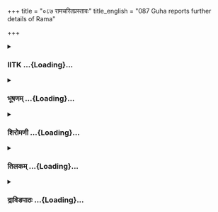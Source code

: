 +++
title = "०८७ रामचरितप्रस्तावः"
title_english = "087 Guha reports further details of Rama"

+++
<div caption="श्रीराम-हरिसीताराममूर्ति-घनपाठिभ्यां वचनम्" class="audioEmbed" src="https://archive.org/download/Ramayana-recitation-Sriram-harisItArAmamUrti-Ghanapaati-v2/Kanda_2/Kanda_2_AYK-087-Rama_Charitha_Prasthavaha.mp3"></div>

<div class="js_include collapsed" newlevelforh1="3" title="IITK" unfilled url="/purANam/rAmAyaNam/audIchya-pAThaH/iitk/2_ayodhyAkANDam/07-rAma-darshanam/087_rAmacharitaprastAvaH.md">
<details><summary><h3>IITK ...{Loading}...</h3></summary>

Bharata enquires about Rama, Sita and Lakshmana -- Guha narrates to
Kausalya how Rama, Sita and Lakshmana spent their time, matted their
hair and slept on grass.



#### श्लोकः
##### मूलम्
गुहस्य वचनं श्रुत्वा भरतो भृशमप्रियम्।  
ध्यानं जगाम तत्रैव यत्र तच्छ्रुतमप्रियम्॥2.87.1॥

##### शब्दार्थः
भरतः Bharata, भृशम् highly, अप्रियम् unpleasant, गुहस्य from Guha, वचनम् words, श्रुत्वा having heard, तत् अप्रियम् that unpleasant, यत्र wherever, श्रुतम् was heard, तत्रैव there only, ध्यानम्  thought, जगाम obtained.

##### आङ्ग्लानुवादः
Extremely unhappy over what he heard from Guha, Bharata was immersed in thought then and there.



#### श्लोकः
##### मूलम्
सुकुमारो महासत्त्वस्सिंहस्कन्धो महाभुजः।  
पुण्डरीकविशालाक्ष स्तरुणः प्रियदर्शनः॥2.87.2॥  
प्रत्याश्वस्य मुहूर्तं तु कालं परमदुर्मनाः।  
पपात सहसा तोत्रैर्ह्यतिविद्ध इव द्विपः॥2.87.3॥

##### शब्दार्थः
सुकुमारः delicate, महासत्त्वः highly energetic, सिंहस्कन्धः with shoulders like that of a lion, महाभुजः mightyarmed, पुण्डरीकविशालाक्षः wideeyed like lotus petals, तरुणः youthful, प्रियदर्शनः of graceful appearance, मुहूर्तं कालं तु for a moment, प्रत्याश्वस्य having revived, परमदुर्मनाः with deeply distressed mind, तोत्रैः by whips, अतिविद्धः smitten, द्विपः इव like an elephant, सहसा at once, पपात fell down.

##### आङ्ग्लानुवादः
The delicate, youthful, highly energetic and mightyarmed Bharata of graceful appearance, with shoulders like that of a lion and wideeyed like lotus petals, recovered for a moment and with a mind deeply distressed fell down at once like an elephant smitten by a goad.



#### श्लोकः
##### मूलम्
तदवस्थं तु भरतं शत्रुघ्नोऽनन्तरस्थितः।  
परिष्वज्य रुरोदोच्चैर्विसंज्ञश्शोककर्शितः॥2.87.4॥

##### शब्दार्थः
अनन्तरस्थितः standing close by, शत्रुघ्नः Satrughna, तदवस्थम् in this state, भरतम् Bharata, परिष्यज्य having embraced, शोककर्शितः smitten with grief, विसंज्ञः having lost his senses,  उच्चैः loudly, रुरोद cried.

##### आङ्ग्लानुवादः
Seeing Bharata in that state, Satrughna who was standing close by, smitten with grief clasped him, cried loudly and fell senseless.



#### श्लोकः
##### मूलम्
ततस्सर्वास्समापेतुर्मातरो भरतस्य ताः।  
उपवासकृशा दीना भर्तृव्यसनकर्शिताः॥2.87.5॥

##### शब्दार्थः
ततः thereafter, उपवासकृशाः emaciated due to fasting, दीनाः desolate, भर्तृव्यसनकर्शिताः afflicted by the calamity of their husband's death, सर्वाः all, भरतस्य Bharata's, ताः मातरः  mothers, समापेतुः rushed towards him.

##### आङ्ग्लानुवादः
Then Bharata's mothers, who were emaciated due to fasting and afflicted by the calamity of the death of their husband were desolate, rushed towards him.



#### श्लोकः
##### मूलम्
ताश्च तं पतितं भूमौ रुदन्त्यः पर्यवारयन्।  
कौसल्या त्वनुसृत्यैनं दुर्मनाः परिषस्वजे॥2.87.6॥

##### शब्दार्थः
ताश्च all of them, रुदन्त्यः sobbing, भूमौ on the ground, पतितम् fallen, तम् him, पर्यवारयन् surrounded, कौसल्या तु as for Kausalya, दुर्मनाः in a depressed mind, अनुसृत्य approaching, एनम् that Bharata, परिषस्वजे took him into her arms.

##### आङ्ग्लानुवादः
Sobbing, they gathered around Bharata who had fallen on the ground, while Kausalya approached him in a depressed state and took him into her arms.



#### श्लोकः
##### मूलम्
वत्सला स्वं यथा वत्समुपगूह्य तपस्विनी।  
परिपप्रच्छ भरतं रुदन्ती शोकलालसा॥2.87.7॥

##### शब्दार्थः
शोकलालसा distressed in grief, तपस्विनी desolate, वत्सला with filial love, रुदन्ती weeping, स्वम् her own, वत्सं यथा like child, उपगूह्य clasping, भरतम् Bharata, परिपप्रच्छ enquired.

##### आङ्ग्लानुवादः
Desolate Kausalya, in deep distress, clasped Bharata out of filial love as if he were her own child, wept and enquired of himः



#### श्लोकः
##### मूलम्
पुत्र व्याधिर्न ते कच्चिच्छरीरं परिबाधते।  
अद्य राजकुलस्यास्य त्वदधीनं हि जीवितम्॥2.87.8॥

##### शब्दार्थः
पुत्र O son, व्याधिः illness, ते शरीरम् your body, कच्चित् न परिबाधते is not troubling, I hope, अद्य now, अस्य राजकुलस्य of this royal house, जीवितम् life, त्वदधीनं हि is dependent on you.

##### आङ्ग्लानुवादः
O son I hope you are not affected by illness. Now the existence of this royal house devolves on you.



#### श्लोकः
##### मूलम्
त्वां दृष्ट्वा पुत्र जीवामि रामे सभ्रातृकेगते।  
वृत्ते दशरथे राज्ञि नाथ एकस्त्वमद्य नः॥2.87.9॥

##### शब्दार्थः
पुत्र O son, सभ्रातृके along with your brother, Lakshmana, रामे Rama, गते having  gone, राज्ञि king, दशरथे Dasaratha, वृत्ते had departed, त्वाम् you, दृष्ट्वा seeing, जीवामि I am living, अद्य now, त्वम् you, एकः alone, नः for us, नाथः are protector.

##### आङ्ग्लानुवादः
O my son, with Rama gone to the forest along with your brother Lakshmana and with king Dasaratha departed from this world, I continue to live seeing you. From now on you alone are our sole protector.



#### श्लोकः
##### मूलम्
कच्चिन्न लक्ष्मणे पुत्र श्रुतं ते किंचदप्रियम्।  
पुत्रे वाऽप्येकपुत्रायास् सहभार्ये वनं गते॥2.87.10॥

##### शब्दार्थः
पुत्र O son, लक्ष्मणे relating to Lakshmana, सहभार्ये with his wife, वनम् to the forest, गते had gone, एकपुत्रायाः of me having only one son, पुत्रे वा or relating to Rama, किंचित् even  little, अप्रियम् unpleasant news, ते to you, कच्चित् न श्रुतम् is not heard, I hope not.

##### आङ्ग्लानुवादः
O my son, I hope you have not heard any unpleasant news about Lakshmana or  
about my only son Rama who has gone to the forest along with his wife.



#### श्लोकः
##### मूलम्
स मुहूर्तं समाश्वस्य रुदन्नेव महायशाः।  
कौसल्यां परिसान्त्वेद्यं गुहं वचनमब्रवीत्॥2.87.11॥

##### शब्दार्थः
महायशाः of great renown, सः that Bharata, मुहूर्तम् for a moment, समाश्वस्य composing himself, कौसल्याम् Kausalya, परिसान्त्वेद्यं reassuring, रुदन्नेव still weeping, गुहम् to Guha, वचनम् these words, अब्रवीत् said.

##### आङ्ग्लानुवादः
Highly renowned Bharata, composing himself for a moment and still weeping, reassured Kauslaya, and then said this to Guhaः



#### श्लोकः
##### मूलम्
भ्राता मे क्वावसद्रात्रौ क्व सीता क्व च लक्ष्मणः।  
अस्वपच्छयने कस्मिन् किं भुक्त्वा गुह शंस मे॥2.87.12॥

##### शब्दार्थः
गुह O Guha, मे भ्राता my brother, रात्रौ in the night, क्व where, अवसत् did he dwell, सीता Sita, क्व where did she stay, लक्ष्मणः Lakshmana, क्व where did he stay, किम् what, भुक्त्वा  having eaten, कस्मिन् in which, शयने couch, अस्वपत् did he sleep, मे to me, शंस tell me.

##### आङ्ग्लानुवादः
O Guha where did my brother Rama, Sita and Lakshmana spend that night? What did they eat? On what couch did they sleep? Tell me all that.



#### श्लोकः
##### मूलम्
सोऽब्रवीद्भरतं हृष्टो निषादाधिपतिर्गुहः।  
यद्विधं प्रतिपेदे च रामे प्रियहितेऽतिथौ॥2.87.13॥

##### शब्दार्थः
निषादाधिपतिः overlord of the nishadas, सः गुहः that Guha, हृष्टः delighted, प्रियहिते beloved  
friend, अतिथौ guest, रामे relating to Rama, यद्विधम् in whatever way, प्रतिपेदे all that he had  provided, भरतम् to Bharata, अब्रवीत् said.

##### आङ्ग्लानुवादः
Thereupon delighted Guha, overlord of the nishadas, told Bharata all that he had provided to Rama, his beloved friend and guestः



#### श्लोकः
##### मूलम्
अन्नमुच्चावचं भक्षाः फलानि विविधानि च।  
रामायाभ्यवहारार्थं बहुचोपहृतं मया॥2.87.14॥

##### शब्दार्थः
मया by me, रामाय to Rama, अभ्यवहारार्थम् for the purpose of meal, उच्चावचम् of various kinds, अन्नम् rice, भक्षाः eatables, विविधानि of several kinds, फलानि च fruits also, बहु in great quantity, उपहृतम् was brought.

##### आङ्ग्लानुवादः
I offered Rama rice including a variety of eatables like fruits in great quantity for his food.



#### श्लोकः
##### मूलम्
तत्सर्वं प्रत्यनुज्ञासीद्रामस् सत्यपराक्रमः।  
न तु तत्प्रत्यगृह्णात्स क्षत्रधर्ममनुस्मरन्॥2.87.15॥

##### शब्दार्थः
सत्यपराक्रमः a man with truth as prowess, रामः Rama, तत्सर्वम् all that, प्रत्यनुज्ञासीत् acknowledged ordered, सः he, क्षत्रधर्मम् the duty of a kshatriya, अनुस्मरन् remembering, तत् all that, न तु प्रत्यगृह्णात् did not accept it.

##### आङ्ग्लानुवादः
Rama whose prowess is his truth, acknowledged all that but remembering the duty enjoined on a kshatriya did not accept them.



#### श्लोकः
##### मूलम्
न ह्यस्माभिः प्रतिग्राह्यं सखे देयं तु सर्वदा।  
इति तेन वयं राजन्ननुनीता महात्मना॥2.87.16॥

##### शब्दार्थः
राजन् O king, सखे O friend, आस्माभिः by us, न प्रतिग्राह्यम् should not be received, सर्वदा always, देयम् should be given, इति thus, महात्मना by the great, तेन by him, वयम् we, अनुनीताः were entreated.

##### आङ्ग्लानुवादः
O king that great Rama entreated us in a friendly manner by saying 'O friend we should always give to others but should never accept anything from others'.



#### श्लोकः
##### मूलम्
लक्ष्मणेन समानीतं पीत्वा वारि महायशाः।  
औपवास्यं तदाऽकार्षीद्राघवस्सह सीतया॥2.87.17॥

##### शब्दार्थः
महायशाः the illustrious one, राघवः Rama, तदा then, लक्ष्मणेन by Lakshmana, समानीतम् brought by, वारि water, सीतया सह with Sita, पीत्वा after drinking, औपवास्यम् fasting, अकार्षीत्  undertook.

##### आङ्ग्लानुवादः
Illustrious Rama along with Sita only drank the water brought by Lakshamana and  undertook fasting.



#### श्लोकः
##### मूलम्
ततस्तु जलशेषेण लक्ष्मणोऽप्यकरोत्तदा।  
वाग्यतास्ते त्रयस् सन्ध्यां समुपासत संहिताः॥2.87.18॥

##### शब्दार्थः
ततः तु thereafter, तदा then, लक्ष्मणोऽपि Lakshmana also, जलशेषेण with the remainder of the water, अकरोत् satisfied his hunger, ते त्रयः those three, वाग्यताः observing silence, संहिताः intently, सन्ध्याम् evening worship, समुपासत performed.

##### आङ्ग्लानुवादः
Thereafter Lakshmana also drank the remainder of water. Then all the three observing silence intently performed the evening worship.



#### श्लोकः
##### मूलम्
सौमित्रिस्तु ततः पश्चादकरोत्स्वास्तरं शुभम्।  
स्वयमानीय बर्हींषि क्षिप्रं राघवकारणात्॥2.87.19॥

##### शब्दार्थः
ततः पश्चात् thereafter, सौमित्रिस्तु son of Sumitra on his part, स्वयम् himself, बर्हींषि darbha grass, आनीय having brought, राघवकारणात् for the sake of Rama, क्षिप्रम् quickly, शुभम् auspicious, स्वास्तरम् comfortable bed, अकरोत् prepared.

##### आङ्ग्लानुवादः
Therafter, the son of Sumitra (Lakshmana) himself fetched darbha grass and quickly  
prepared an auspicious and comfortable bed for Rama.



#### श्लोकः
##### मूलम्
तस्मिन्समाविशद्रामस् स्वास्तरे सह सीतया।  
प्रक्षाल्य च तयोः पादावपचक्राम लक्ष्मणः॥2.87.20॥

##### शब्दार्थः
रामः Rama, तस्मिन् on that, स्वास्तरे bed, सीतया सह with Sita, समाविशत् lay down, लक्ष्मणः Lakshmana,  तयोः their, पादौ feet, प्रक्षाल्य having washed, अपचक्राम left for a distant place.

##### आङ्ग्लानुवादः
Rama lay down upon the bed along with Sita. Thereafter Lakshmana, having washed their feet, moved to a distant place.



#### श्लोकः
##### मूलम्
एतत्तदिङ्गुदीमूलमिदमेव च तत्तृणम्।  
यस्मिन्रामश्च सीता च रात्रिं तां शयितावुभौ॥2.87.21॥

##### शब्दार्थः
रामश्च Rama as well as, सीता Sita, उभौ both, तां रात्रिम् that night, यस्मिन् where, शयितौ slept, तत् that, इंगुदीमूलम् foot of the ingudi tree, एतत् this only, तत् that, तृणं च grass bed, इदमेव this one only.

##### आङ्ग्लानुवादः
Here at the foot of the ingudi tree and upon that bed of grass both Rama and Sita rested that night.



#### श्लोकः
##### मूलम्
नियम्य पृष्ठे तु तलाङ्गुलित्रवान् शरैस्सुपूर्णाविषुधी परन्तपः।  
महाद्धनुस् सज्यमुपोह्य लक्ष्मणो निशामतिष्ठत्परितोऽस्य केवलम्॥2.87.22॥

##### शब्दार्थः
परन्तपः scorcher of enemies, लक्ष्मणः Lakshmana, तलाङ्गुलित्रवान् wearing protective covering for his palms and fingers (made of gohaskin), शरैः arrows, सुपूर्णौ filled with,  इषुधी two quivers, पृष्ठे on his back, नियम्य strapping, सज्यम् furnished with string, महत् great, धनुः bow, उपोह्य holding, निशाम् during that night, अस्य Rama's, परितः  surrounding, अतिष्ठत् केवलम् stood throughout.

##### आङ्ग्लानुवादः
Lakshmana, the scorcher of enemies, wearing protective covering for his palms and fingers (made of gohaskin), strapping on his back two quivers filled with arrows,  
holding a great bow, strung ready, stood sentinel throughout the night guarding the surrounding.



#### श्लोकः
##### मूलम्
तत स्त्वहंचोत्तमबाणचापधृत् स्थितोऽभवं तत्र स यत्र लक्ष्मणः।  
अतन्द्रितैर्ज्ञातिभिरात्तकार्मुकैर्महेन्द्रकल्पं परिपालयंस्तदा॥2.87.23॥

##### शब्दार्थः
ततः thereafter, अहं तु as for me, तदा then, उत्तमबाणचापधृत् holding the best of arrows and bow, अतन्द्रितैः with the indefatigable, आत्तकार्मुकैः armed with bows, ज्ञातिभिः with my kinsmen, महेन्द्रकल्पम् comparable to Indra, परिपालयन् while protecting, लक्ष्मणः Lakshmana, यत्र wherever, तत्र there, स्थितः अभवम् remained standing.

##### आङ्ग्लानुवादः
Then, holding the best of arrows and bow along with my indefatigable kinsmen similarly armed with bows, I stood by the side of Lakshmana guarding Rama who is comparable to Indra.  

#### समाप्तिः
 श्रीमद्रामायणे वाल्मीकीय आदिकाव्ये अयोध्याकाण्डे सप्ताशीतितमस्सर्गः॥  
Thus ends the eightyseventh sarga in Ayodhyakanda of the holy Ramayana, the first epic composed by sage Valmiki.

</details>
</div>
<div class="js_include collapsed" newlevelforh1="3" title="भूषणम्" unfilled url="/purANam/rAmAyaNam/audIchya-pAThaH/TIkA/bhUShaNa_iitk/2_ayodhyAkANDam/07-rAma-darshanam/087_rAmacharitaprastAvaH.md">
<details><summary><h3>भूषणम् ...{Loading}...</h3></summary>



गुहस्य वचनं श्रुत्वा भरतो भृशमप्रियम् ।  

ध्यानं जगाम तत्रैव यत्र तच्छ्रुतमप्रियम्  ॥  २।८७।१  ॥   

गुहस्येति । यत्र तत्रैव यत्र क्षणे अप्रियं श्रुतं तत्रैवेत्यर्थः । यद्वा
यत्र विषये अप्रियं श्रुतं तत्रैव ध्यानं जगाम स्वाभिलषितकार्य्यसङ्कटं
जातमिति चिन्तापारवश्यं प्राप्त इत्यर्थः  ॥  २।८७।१  ॥   

  

सुकुमारो महासत्त्वः सिंहस्कन्धो महाभुजः ।  

पुण्डरीकविशालाक्षस्तरुणः प्रियदर्शनः  ॥  २।८७।२  ॥   

प्रत्याश्वस्य मुहूर्त्तं तु कालं परमदुर्मनाः ।  

पपात सहसा तोत्रैर्ह्यतिविद्ध इव द्विपः  ॥  २।८७।३  ॥   

सुकुमारइत्यादिश्लोकद्वयमेकान्वयम् । प्रत्याश्वस्य मुहूर्त्तं कालं
परमदुर्मनाः सन् सहसा पपात । ससादेति वा पाठः । सुकुमार इत्यादिना
तदवस्थानर्हत्वमुच्यते  ॥  २।८७।२३  ॥   

  

तदवस्थं तु भरतं शत्रुघ्नो ऽनन्तरस्थितः ।  

परिष्वज्य रुरोदोच्चैर्विसंज्ञः शोककर्शितः  ॥  २।८७।४  ॥   

ततः सर्वाः समापेतुर्मातरो भरतस्य ताः ।  

उपवासकृशा दीना भर्त्तुर्व्यसनकर्शिताः  ॥  २।८७।५  ॥   

तदवस्थमिति । अनन्तरस्थितः निरन्तरं समीपे स्थितः  ॥  २।८७।४५  ॥   

  

ताश्च तं पतितं भूमौ रुदन्त्यः पर्यवारयन् ।  

कौसल्या त्वनुसूत्यैनं दुर्मनाः परिषस्वजे  ॥  २।८७।६  ॥   

ता इति । अनुसृत्य समीपं प्राप्य  ॥  २।८७।६  ॥   

  

वत्सला स्वं यथा वत्समुपगूह्य तपस्विनी ।  

परिपप्रच्छ भरतं रुदन्ती शोकलालसा  ॥  २।८७।७  ॥   

वत्सलेति । उपगूह्य परिष्वज्य  ॥  २।८७।७  ॥   

  

पुत्र व्याधिर्न ते कच्चिच्छरीरं परिबाधते ।  

अद्य राजकुलस्यास्य त्वदधीनं च जीवितम्  ॥  २।८७।८  ॥   

त्वां दृष्ट्वा पुत्र जीवामि रामे सभ्रातृके गते ।  

वृत्ते दशरथे राज्ञि नाथ एकस्त्वमद्य नः  ॥  २।८७।९  ॥   

पुत्रेति । नहि भरतस्य व्याधिश्चातुर्थिकः, अपितु रामविरह एव । रामविरहः ते
शरीरं बाधते कच्चिदित्यर्थः । अद्येति रामो वनं गतः चक्रवर्त्ती तु
संस्थितः । अतस्त्वमेवेदानीमस्माकं रक्षक इति नार्थः, किन्तु रामे भवतो
मुखवैवर्ण्यं दृष्ट्वा न पुनरनागतो भवेत्, अवश्यमागमिष्यतीत्येतदवेक्ष्य
वयं जीवामः । भवान्नास्तीति श्रुतं चेत् क इमां दिशमवलोकयेत्  ॥  २।८७।८९
 ॥   

  

कच्चिन्नु लक्ष्मणे पुत्र श्रुतं ते किञ्चिदप्रियम् ।  

पुत्रे वा ह्येकपुत्रायाः सहभार्ये वनं गते  ॥  २।८७।१०  ॥   

कच्चिदिति । लक्ष्मणे विषये ते त्वया एकपुत्रायाः, ममेति शेषः  ॥  २।८७।१०
 ॥   

  

स मुहूर्त्तं समाश्वस्य रुदन्नेव महायशाः ।  

कौसल्यां परिसान्त्व्येदं गुहं वचनमब्रवीत्  ॥  २।८७।११  ॥   

भ्राता मे क्वावसद्रात्रौ क्व सीता क्व च लक्ष्मणः ।  

अस्वपच्छयने कस्मिन् किं भुक्त्वा गुह शंस मे  ॥  २।८७।१२  ॥   

स इति । परिसान्त्व्य त्वच्छङ्कितं किमपि न भवेदिति वदन्,
परिसान्त्व्येत्यर्थः  ॥  २।८७।१११२  ॥   

  

सो ऽब्रवीद्भरतं हृष्टो निषादाधिपतिर्गुहः ।  

यद्विधं प्रतिपेदे च रामे प्रियहिते ऽतिथौ  ॥  २।८७।१३  ॥   

स इति । गुहः हृष्टः रामवृत्तान्तकीर्त्तनस्यावकाशो लब्ध इति सञ्जातहर्षः
सन् । रामे यद्विधं यादृशम् उपचारादिकम् । प्रतिपेदे अकरोदिति यावत् ।
तदब्रवीत् । चकारेण रामकृतं समुच्चीयते  ॥  २।८७।१३  ॥   

  

अन्नमुच्चावचं भक्षाः फलानि विविधानि च ।  

रामा याम्यवहारार्थं बहु चोपहृतं मया  ॥  २।८७।१४  ॥   

अन्नमिति । उच्चावचं नानाविधमित्यर्थः । भक्षाः भक्षणीयानि अपूपादीनि ।
अभ्यवहारार्थं भोजनार्थं बहु चेति अन्यच्च बहुचोष्यलेह्यादिकमुपाहृतम्  ॥ 
२।८७।१४  ॥   

  

तत्सर्वं प्रत्यनुज्ञासीद्रामः सत्यपराक्रमः ।  

न तु तत्प्रत्यगृह्णात् स क्षत्रधर्ममनुस्मरन्  ॥  २।८७।१५  ॥   

तत्सर्वमिति । रामः तन्न प्रत्यगृह्णात्, किन्तु तत्सर्वं प्रत्यनुज्ञासीत्
प्रत्यन्वज्ञासीत्, पुनर्नीयतामित्यनुज्ञातवान् । क्षत्त्रधर्मं दानमेव
क्षत्त्रधर्मः न त्वादानमिति । अत्र हीनजातिपरिग्रहत्वात्तत्प्रत्याख्यानम्
ऋषिभ्यस्तु स्वीकरिष्यतीत्याहुः  ॥  २।८७।१५  ॥   

  

न ह्यस्माभिः प्रतिग्राह्यं सखे देयं तु सर्वदा ।  

इति तेन वयं राजन्ननुनीता महात्मना  ॥  २।८७।१६  ॥   

प्रत्यनुज्ञाने हेतुमाह--नेत्यादिना । इत्यनुनीता वयमित्यनेन
स्वाङ्घ्रिभक्ताग्रेसरगुहसमर्पितफलादेर्भक्तिपूतत्वेन शबरीविदुरादिन्यायेन
परमभागवततया स्वीकार्यत्वेपि
स्वप्रियतमपितृमातृप्रमुखबहुजनविश्लेषदुःखप्राग्भारानुभवजनितवैमनस्येन
पुण्यनदीतीरे उपवासचिकीर्षया च गुहसमर्पितं न प्रतिजग्राह राम इति च
गुहेनापि विदितमिति गम्यते  ॥  २।८७।१६  ॥   

  

लक्ष्मणेन समानीतं पीत्वा वारि महायशाः ।  

औपवास्यं तदा ऽकार्षीद्राघवः सह सीतया  ॥  २।८७।१७  ॥   

लक्ष्मणेनेति । औपवास्यम् । उपवासम् । स्वार्थे ष्यञ्  ॥  २।८७।१७  ॥   

  

ततस्तु जलशेषेण लक्ष्मणोप्यकरोत्तदा ।  

वाग्यतास्ते त्रयः सन्ध्यां समुपासत संहिताः  ॥  २।८७।१८  ॥   

तत इति । जलशेषेण रामपीतजलशेषेण अकरोत्, पानमिति शेषः । वाग्यताः नियतवाचः
। सीताया अपि सन्ध्यायां ध्यानजपादिकमस्त्येव । संहिताः समाहिताः । ननु
पूर्वं पुरोवादे "ततश्चीरोत्तरासङ्गः सन्ध्यामन्वास्य पश्चिमाम् ।
जलमेवाददे भोज्यं लक्ष्मणेनाहृतं स्वयम्  ॥ " इत्युक्तम्। कथमत्रानुवादे
प्रथमं जलादानं पश्चात्सन्ध्योपासनं चोच्यते ? सत्यम् तथैव क्रमः। इह तु
गुहानीतान्नानङ्गीकारे किं भुक्तवान् राम इत्याकाङ्क्षायां लक्ष्मणेन
यद्वार्यानीतं तत्पीतमिति प्रसङ्गसङ्गत्या जलपानं प्रथममुक्त्वाऽथ
सन्ध्योपासनमुक्तमिति न दोषः  ॥  २।८७।१८  ॥   

  

सौमित्रिस्तु ततः पश्चादकरोत् स्वास्तरं शुभम् ।  

स्वयमानीय बर्हीषि क्षिप्रं राघवकारणात्  ॥  २।८७।१९  ॥   

सौमित्रिरिति । ततः पश्चात् वारिपानानन्तरम् । स्वयं बर्हीषि कुशान्
"बर्हिर्नाग्नौ न ना कुशे" इति वैजयन्ती । क्षिप्रमानीय राघवकारणात्
राघवनिमित्तम् । शुभं पवित्रं स्वास्तरं सुष्ठु आस्तीर्णम्, शयनमिति यावत्
। अकरोत् कृतवान्  ॥  २।८७।१९  ॥   

  

तस्मिन् समाविशद्रामः स्वास्तरे सह सीतया ।  

प्रक्षाल्य च तयोः पादावपचक्राम लक्ष्मणः  ॥  २।८७।२०  ॥   

तस्मिन्निति । पादौ प्रक्षाल्य गङ्गातीरगमनकृतपङ्कशोधनं कृत्वेत्यर्थः ।
इदं च रामस्य स्वहस्ताभ्यां सीतायास्तूदकप्रदानेनेति बोध्यम् । अपचक्राम
शयनकाले समीपवर्त्तनस्यानुचितत्वात् दूरे स्थितः  ॥  २।८७।२०  ॥   

  

एतत्तदिङ्गुदीमूलमिदमेव च तत्तृणम् ।  

यस्मिन् रामश्च सीता च रात्रिं तां शयितावुभौ  ॥  २।८७।२१  ॥   

एतदिति । शयितौ "गत्यर्थाकर्मकश्लिषशीङ् --" इत्यादिना कर्त्तरि निष्ठा  ॥ 
२।८७।२१  ॥   

  

नियम्य पृष्ठे तु तलाङ्गुलित्रवान् शरैः सुपूर्णाविषुधी परन्तपः ।  

महद्धनुः सज्यमुपोह्य लक्ष्मणो निशामतिष्ठत् परितो ऽस्य केवलम्  ॥  २।८७।२२
 ॥   

नियम्येति । पृष्ठे पश्चाद्भागे । इषुधी तूणीरद्वयं नियम्य बद्ध्वा,
शूराणां सव्यापसव्यप्रयोगार्थमिषुधिद्वयधारणमस्ति । तलाङ्गुलित्रवान् "तलं
ज्याघातवारणम्" इत्यमरः । उपोह्य धृत्वा अस्य परितो ऽतिष्ठत्,
सर्वतोरक्षणार्थं प्रदक्षिणं चचारेत्यर्थः । निशां निशायाम् ।
अत्यन्तसंयोगे द्वितीया । केवलमित्यनेन शयननिद्राराहित्यं लक्ष्मणस्योच्यते
 ॥  २।८७।२२  ॥   

  

ततस्त्वहं चोत्तमबाणचापधृत् स्थितो ऽभवं तत्र स यत्र लक्ष्मणः ।  

अतन्द्रिभिर्ज्ञातिभिरात्तकार्मुकैर्महेन्द्रकल्पं परिपालयंस्तदा  ॥ 
२।८७।२३  ॥   

तत इति । अहं चोत्तमबाणचापधृत् एको भ्राता नगरात् वनानि निरगमयत्, अयमपरः
सुषुप्तिदशायां किमपि कुर्य्यादिति शङ्कया सज्जायुधः सन् यत्रयत्र स
लक्ष्मणः स्थितः तत्रतत्र स्थितो ऽभवम्, प्रतिपदं तमनुसृतवानभवमित्यर्थः ।
अतन्द्रिभिर्ज्ञातिभिरात्तकार्मुकैः मम परिकराश्च अयं वनचरो निषादजातीयः
रामे किञ्चित्करिष्यति चेत् एनं च प्रहराम इति सावधाना मां
प्रतिपदमन्वसरन्नित्यर्थः । एवमस्थाने भयशङ्किभिः कृतम्, वस्तुतः स न
केनचित् परिभाव्य इत्याह महेन्द्रकल्पमिति  ॥  २।८७।२३  ॥   

  

इत्यार्षे श्रीरामायणे वाल्मीकीये आदिकाव्ये श्रीमदयोध्याकाण्डे
सप्ताशीतितमः सर्गः  ॥  ८७  ॥   

इति श्रीगोविन्दराजविरचिते श्रीरामायणभूषणे पीताम्बराख्याने
अयोध्याकाण्डव्याख्याने सप्ताशीतितमः सर्गः  ॥  ८७  ॥   



</details>
</div>
<div class="js_include collapsed" newlevelforh1="3" title="शिरोमणी" unfilled url="/purANam/rAmAyaNam/audIchya-pAThaH/TIkA/shiromaNI_iitk/2_ayodhyAkANDam/07-rAma-darshanam/087_rAmacharitaprastAvaH.md">
<details><summary><h3>शिरोमणी ...{Loading}...</h3></summary>



गुहवचनश्रवणानन्तरकालिकं भरतवृत्तमाह-- गुहस्येत्यादिभिः । अप्रियं
दुःखसूचकजटाधारणादिवाचकपदवत्तया प्रीतिविषयत्वाभाववद्गुहस्य वचनं भृशं
श्रुत्वा यत्र यस्मिन् रामविषये अप्रियं श्रुतं तत्र तस्मिन् विषये एव
ध्यानं चिन्तां जगाम, यत्र स्थले श्रुतं तत्रैव ध्यानं जगामेति वा  ॥ 
२।८७।१  ॥   

  

सुकुमार इति । सुकुमारत्वादिविशिष्टो भरतः मुहूर्तं कालं प्रत्याश्वस्य
चित्तस्वास्थ्यं प्राप्य सहसा दुर्मनाः सन् तोत्रैरङ्कशैर्विद्धो द्विपो गज
इव ससाद अतिदुःखं प्राप । श्लोकद्वयमेकान्वयि  ॥  २।८७।२,३  ॥   

  

भरतमिति । भरतं मूर्छितं दृष्ट्वा भूमिकम्पे द्रुम इव व्यथितः अत एव
विवर्णवदनः विपरीतवर्णविशिष्टमुखवान् गुहो ऽभवत्  ॥  २।८७।४  ॥   

  

तदवस्थमिति । अनन्तरस्थितः समीपस्थितिमान् शत्रुघ्नः तदवस्थं सा
अतिदुःखविशिष्टा अवस्था स्थितिर्यस्य तं भरतं परिष्वज्य शोककर्षितः अत एव
विसञ्ज्ञः कर्तव्यविषयकविवेकरहितः सन् उच्चैः रुरोद  ॥  २।८७।५  ॥   

  

तत इति । ततः शत्रुघ्नरोदनश्रवणानन्तरं भर्तृव्यसनकर्षिताः अत एव दीनाः
क्षीणचित्ताः अत एव उपवासकृशाः सर्वा भरतस्य मातरः समापेतुः भरतस्य समीपं
प्रापुः  ॥  २।८७।६  ॥   

  

ता इति । ताः भरतमातरः रुदन्त्यः सत्यः भूमौ पतितं तं भरतं पर्यवारयन्
परिवृत्य अतिष्ठन् कौशल्या तु एनं भरतमनुसृत्य उत्थाप्य परिषस्वजे  ॥ 
२।८७।७  ॥   

  

वत्सलेति । वत्सला धेनुः स्वं वत्समिव उपगूह्य शोकलालसा शोकव्याप्ता
तपस्विनी अतिविचारशीला कौशल्या भरतं परिपप्रच्छ  ॥  २।८७।८  ॥   

  

प्रश्नाकारमाह-- पुत्रेति । हे पुत्र ते शरीरं व्याधिस्तु कच्चिन्न बाधते
अस्य राजकुलस्य जीवितं स्थितिः त्वदधीनम्  ॥  २।८७।९  ॥   

  

तदेव भङ्ग्यरेणाह-- त्वामिति । हे पुत्र राज्ञि वृत्ते साकेतं प्राप्ते सति
सभ्रातृके रामे गते वनं प्राप्ते सति एकस्त्वमेव नो ऽस्माकं नाथः  ॥ 
२।८७।१०  ॥   

  

शोकहेतुं पृच्छति-- कच्चिदिति । वनं गते लक्ष्मणे एकपुत्राया मम सहभार्ये
पुत्रे वा किञ्चिदप्रियं कच्चिन्न श्रुतम्, किञ्च हे पुत्र सहभार्ये
भार्यासहिते वनं गते एकपुत्राया मम पुत्रे पुत्रसमीपे विद्यमाने लक्ष्मणे
किञ्चिदप्रियं कच्चिन्न श्रुतम्  ॥  २।८७।११  ॥   

  

स इति । सः कौशल्यया प्रतिबोधितो भरतः मूहूर्तं रुदन्नेव समाश्वास्य
स्वास्थ्यं प्राप्य कौशल्यां परिसान्त्व्य इदं वचनमब्रवीत्  ॥  २।८७।१२  ॥   

  

वचनाकारमाह-- भ्रातेति । रात्रिं मे भ्राता क्व अवसत् किं भुक्त्वा कस्मिन्
शयने अस्वपत् इति मे शंस कथय  ॥  २।८७।१३  ॥   

  

स इति । सः भरतेन पृष्टः अत एव हृष्टः निषादाधिपतिर्गुहः प्रियहिते प्रियः
स्वविषयकप्रीतिमान् हितः स्वप्रीतिविषयीभूतः स एव स इति कर्मधारयः
तस्मिन्नतिथौ रामे यद्विधं यादृशं सेवनं प्रतिपेदे प्राप चकारेत्यर्थः,
तादृशमब्रवीत्  ॥  २।८७।१४  ॥   

  

सेवाकारमाह-- अन्नमिति । उच्चावचमनेकविधमन्नमोदनं भक्ष्या अपूपादयः बहुशः
फलमूलानि च अभ्यवहारार्थं रामाय मयापहृतं प्रापितम्  ॥  २।८७।१५  ॥   

  

तदिति । क्षत्रधर्मं क्षतो यमदूतकर्तृकहिंसनात् त्रायते स्वसंर्गिजनं
रक्षतीति क्षत्रं भागीरथीतीरं तत्र यो धर्मः अन्यदीयवस्तुग्रहणान्निवृत्तिः
तम्, किञ्च क्षत्राणामुपदेशद्वारा संसारदुःखाद्रक्षकाणां
मनुप्रभृतीनामुक्तो यो धर्मः भागीरथीतीरे अन्यदीयवस्तुग्रहणान्निवृत्तिः
तमनुस्मरन् बोधयन् सन्  

तदन्नादिकं सर्वं प्रत्यनुज्ञासीत् न भक्षयिष्यामीति प्रतिज्ञां कृतवान्
अतः तन्मदुपहृतमन्नादिकं न प्रत्यगृह्णात्  ॥  २।८७।१६  ॥   

  

अन्नादिग्रहणाभावबोधकं रामवचनमाह-- न हीति । हे सखे सर्वदा
गङ्गातीरप्राप्तिकाले देयं वस्तु अन्नादिकमस्माभिर्न प्रतिग्राह्यं दीयते
एवेत्यर्थः, इति अनेन प्रकारेण तेन महात्मना रामेण सर्वे वयमनुनीताः
प्रत्युक्ताः  ॥  २।८७।१७  ॥   

  

लक्ष्मणेति । लक्ष्मणेन यद्वारि आनीतं तदेव महात्मना रामेण पीतमतः उपवासं
तीर्थविधिप्रयुक्तभोजनाभावमेवाकार्षीत् क्षत्रधर्ममप्रतिग्रहरूपमिति
भट्टाद्युक्तिस्तु चिन्त्या शबर्यादिफलानामग्रहणापत्तेः भरद्वाजाश्रमस्य तु
तदानीमपि प्रवाहाद्दूरवर्तित्वान्न तदीयवस्तुनो निषेधविषयतेति दिक्  ॥ 
२।८७।१८  ॥   

  

तत इति । ततः सीतारामजलपानानन्तरं जलशेषेण रामकर्तृकपानोर्वरितजलेन
लक्ष्मणो ऽपि अकरोत्, तीर्थविधिमिति शेषः । संहिताः सहिताः वाग्यताः त्रयो
रामादयः सन्ध्यां समुपासत  ॥  २।८७।१९  ॥   

  

सौमित्रिरिति । ततः पश्चात्सन्ध्योपासनानन्तरं सौमित्रिः लक्ष्मणः क्षिप्रं
बर्हींषि दर्भादीनानीय राघवकारणात् राघवहेतोः स्वास्तरं शोभनमास्तरणमकरोत्
 ॥  २।८७।२०  ॥   

  

तस्मिन्निति । तस्मिन् लक्ष्मणेन कृते स्वास्तरे सीतया सह रामः समाविशत्
तयोः सीतारामयोः पादौ प्रक्षाल्य लक्ष्मणः व्यपाक्रामत् रामशयनात्
किञ्चिद्दूरं प्राप्य अतिष्ठत्  ॥  २।८७।२१  ॥   

  

एतदिति । तदिङ्गुद्याः वृक्षविशेषस्य मूलमेतदेव तत् तृणमिदमेव । ननु
किमेतत्कथनेनेत्यत आह-- अस्मिन् इङ्गुदीमूलस्थतृणास्तरणे तां रात्रिमुभौ
रामः सीता च शयितौ  ॥  २।८७।२२  ॥   

  

नियम्येति । तलाङ्गुलित्रवान् तलं ज्याघातवारणमङ्गुलित्रमङ्गुलित्राणं
तदुभयविशिष्टः परन्तपो लक्ष्मणः शरैर्बाणैः पूर्णौ इषुधी तूणीरौ पृष्ठे
पश्चाद्भागे नियम्य बद्ध्वा सज्यं ज्यासहितं महद्धनुः उपोह्य सन्धार्य अस्य
सीतारामस्य परितश्चतुर्दिक्षु केवलं सहायान्तरानाकाङ्क्षन् यथा स्यात्तथा
निशां रात्रिमतिष्ठत् "कालाध्वनोः--" इति विहिता द्वितीया । "तले
ज्याघातवारणम्" इत्यमरः  ॥  २।८७।२३  ॥   

  

तत इति । ततः लक्ष्मणसेवादर्शनानन्तरं यत्र लक्ष्मणस्तत्र उत्तमबाणचापभृत्
अतन्द्रितैः निद्रारहितैः आत्तकार्मुकैः गृहीतधनुर्भिः ज्ञातिभिरुपलक्षितो
ऽहं महेन्द्रकल्पं रामं परिपालयन् रक्षन् सन् स्थितः अभवम्  ॥  २।८७।२४  ॥   

  

इति श्रीमद्वाल्मीकीयरामायणव्याख्याने रामायणशिरोमणावयोध्याकाण्डे
सप्ताशीतितमः सर्गः  ॥  २।८७  ॥   

  

  



</details>
</div>
<div class="js_include collapsed" newlevelforh1="3" title="तिलकम्" unfilled url="/purANam/rAmAyaNam/audIchya-pAThaH/TIkA/tilaka_iitk/2_ayodhyAkANDam/07-rAma-darshanam/087_rAmacharitaprastAvaH.md">
<details><summary><h3>तिलकम् ...{Loading}...</h3></summary>



भृशमप्रियं जटाधारणरूपम् । यत्र तत्रैव यत्र क्षण इत्यर्थः । ध्यानं जगाम
स्वाभिलषितकार्यसंकटं जातमिति चिन्तां प्रापेत्यर्थः  ॥  २।८७।१  ॥   

  

सुकुमारत्वादिगुणेन जटादिकं धृतम् अतो निवृत्तिर्दुर्लभेति चिन्तां जगाम  ॥ 
२।८७।२  ॥   

  

ततो मूहूर्तं कालं परमदुर्मनाः परमखिन्नः प्रत्याश्वस्य पुनश्च सहसा
दुःखवेगेन ससादावशो ऽभूत् । तोत्रैरङ्कुशैः, हृदि हृदयदेशे  ॥  २।८७।३,४
 ॥   

  

तदवस्थमचेतनावस्थम् । अनन्तरस्थितः समीपस्थितः  ॥  २।८७।५,६  ॥   

  

अनुसृत्य समीपं प्राप्य  ॥  २।८७।७  ॥   

  

स्वं वत्सं स्पपुत्रं यथा तथोपगुह्य  ॥  २।८७।८  ॥   

  

व्याधिः पित्तप्रकोपादिलक्षणो भ्रममूर्छादिः  ॥  २।८७।९,१०  ॥   

  

भ्रममूर्छादेः कारणान्तरं पृच्छति कच्चिदिति । अप्रियं प्राणात्ययरूपम्
एकपुत्रायाः ममेति शेषः  ॥  २।८७।११  ॥   

  

मुहूर्तं विसंज्ञः सन्पश्चात्समाश्वस्येत्यर्थः, परिसान्त्व्य त्वच्छङ्कितं
किमपि नास्ति, किं तु तयोर्जटाधारणश्रवणजदुःखेन मूर्छितो ऽस्मीत्युक्त्वा
 ॥  २।८७।१२,१३  ॥   

  

हृष्टो लक्ष्मणवद्भरतस्यापि पूर्णभ्रातृभक्तिदर्शनेन तुष्टः यद्विधं यादृशं
व्यवहारं रामे प्रतिपेदे कृतवांस्तमब्रवीद्रामकृतं चेत्यन्वयः  ॥  २।८७।१४
 ॥   

  

तमेवाह अन्नमित्यादि  ॥  २।८७।१५  ॥   

  

प्रत्यनुज्ञासीन्मदनुग्रहार्थं केवलमङ्गीकृत्य पुनर्मह्यमेव दत्तवान् ।
क्षत्रधर्ममप्रतिग्रहरूपम् । न प्रत्यगृह्णादभ्यवहाराय न स्वीकृतवान्  ॥ 
२।८७।१६  ॥   

  

तमेव धर्ममाह नहीति । नन्वेवं भरद्वाजादिदत्ताङ्गीकारः कथमिति चेन्न,
मधुपर्कादिना राजपूजाया ब्राह्मणं प्रति विधानेन तद्दत्ताङ्गीकारस्य
स्वाभ्युदयफलकत्वेन च तस्य युक्तत्वात् गुहस्य निषादत्वेन राजपूजानधिकारात्
अस्वदेश्यत्वेन करग्रहणायोग्यत्वाच्च तदीयानङ्गीकार इति न देषः ।  

यद्यपि गुहस्य तत्त्वज्ञत्वे नास्त्येव भगवत्पूजाधिकारस्तथापि
व्रतस्थत्वात्तदभोजनमिति तत्त्वम्  ॥  २।८७।१७  ॥   

  

औपवास्यमुपवासं स्वार्थे ष्यञ्  ॥  २।८७।१८  ॥   

  

अकरोत् पानक्रियामिति शेषः । त्रयः सुमन्त्रेण सहिताः समाहितचित्ताः  ॥ 
२।८७।१९  ॥   

  

ततः पश्चात्सन्ध्यावन्दनोत्तरम् । बर्हींषि दर्भान्, स्वास्तरं शयनम्  ॥ 
२।८७।२० ॥   

  

व्यपाक्रामत् शयनप्रदेशाद्बहिर्दूरमिति शेषः  ॥  २।८७।२१।२२  ॥   

  

इषुधी पृष्ठे बद्धा तलयोः करतलयोरङ्गुलित्राणवान् सज्जं धनुरुपोह्य
धृत्वास्य परितो भ्रमन्नतिष्ठत् केवलं निद्रारहितः  ॥  २।८७।२३  ॥   

  

परिपालयं पर्यपालयम्  ॥  २।८७।२४  ॥   

  

इति श्रीरामाभिरामे श्रीरामीये रामायणतिलके वाल्मीकीय आदिकाव्ये
ऽयोध्याकाण्डे सप्ताशीतितमः सर्गः  ॥  २।८७  ॥   

  

  



</details>
</div>
<div class="js_include collapsed" newlevelforh1="3" title="द्राविडपाठः" unfilled url="/purANam/rAmAyaNam/drAviDapAThaH/2_ayodhyAkANDam/07-rAma-darshanam/087_rAmacharitaprastAvaH.md">
<details><summary><h3>द्राविडपाठः ...{Loading}...</h3></summary>


गुहस्य वचनं श्रुत्वा भरतो भृशमप्रियम्।  
ध्यानं जगाम तत्रैव यत्र तच्छ्रुतमप्रियम् ॥ 2.87.1 ॥   
सुकुमारो महासत्त्वः सिंहस्कन्धो महाभुजः।  
पुण्डरीकविशालाक्षस्तरुणः प्रियदर्शनः ॥ 2.87.2 ॥   
प्रत्याश्वस्य मुहूर्त्तं तु कालं परमदुर्मनाः।  
पपात सहसा तोत्रैर्ह्यतिविद्ध इव द्विपः ॥ 2.87.3 ॥   
तदवस्थं तु भरतं शत्रुघ्नोऽनन्तरस्थितः।  
परिष्वज्य रुरोदोच्चैर्विसञ्ज्ञः शोककर्शितः ॥ 2.87.4 ॥   
ततः सर्वाः समापेतुर्मातरो भरतस्य ताः।  
उपवासकृशा दीना भर्त्तुर्व्यसनकर्शिताः ॥ 2.87.5 ॥   
ताश्च तं पतितं भूमौ रुदन्त्यः पर्यवारयन्।  
कौसल्या त्वनुसूत्यैनं दुर्मनाः परिषस्वजे ॥ 2.87.6 ॥   
वत्सला स्वं यथा वत्समुपगूह्य तपस्विनी।  
परिपप्रच्छ भरतं रुदन्ती शोकलालसा ॥ 2.87.7 ॥   
पुत्र व्याधिर्न ते कच्चिच्छरीरं परिबाधते।  
अद्य राजकुलस्यास्य त्वदधीनं च जीवितम् ॥ 2.87.8 ॥   
त्वां दृष्ट्वा पुत्र जीवामि रामे सभ्रातृके गते।  
वृत्ते दशरथे राज्ञि नाथ एकस्त्वमद्य नः ॥ 2.87.9 ॥   
कच्चिन्नु लक्ष्मणे पुत्र श्रुतं ते किञ्चिदप्रियम्।  
पुत्रे वा ह्येकपुत्रायाः सहभार्ये वनं गते ॥ 2.87.10 ॥   
स मुहूर्त्तं समाश्वस्य रुदन्नेव महायशाः।  
कौसल्यां परिसान्त्व्येदं गुहं वचनमब्रवीत् ॥ 2.87.11 ॥   
भ्राता मे क्वावसद्रात्रौ क्व सीता क्व च लक्ष्मणः।  
अस्वपच्छयने कस्मिन् किं भुक्त्वा गुह शंस मे ॥ 2.87.12 ॥   
सोऽब्रवीद्भरतं हृष्टो निषादाधिपतिर्गुहः।  
यद्विधं प्रतिपेदे च रामे प्रियहितेऽतिथौ ॥ 2.87.13 ॥   
अन्नमुच्चावचं भक्षाः फलानि विविधानि च।  
रामा याम्यवहारार्थं बहु चोपहृतं मया ॥ 2.87.14 ॥   
तत्सर्वं प्रत्यनुज्ञासीद्रामः सत्यपराक्रमः।  
न तु तत्प्रत्यगृह्णात् स क्षत्रधर्ममनुस्मरन् ॥ 2.87.15 ॥   
न ह्यस्माभिः प्रतिग्राह्यं सखे देयं तु सर्वदा।  
इति तेन वयं राजन्ननुनीता महात्मना ॥ 2.87.16 ॥   
लक्ष्मणेन समानीतं पीत्वा वारि महायशाः।  
औपवास्यं तदाऽकार्षीद्राघवः सह सीतया ॥ 2.87.17 ॥   
ततस्तु जलशेषेण लक्ष्मणोप्यकरोत्तदा।  
वाग्यतास्ते त्रयः सन्ध्यां समुपासत संहिताः ॥ 2.87.18 ॥   
सौमित्रिस्तु ततः पश्चादकरोत् स्वास्तरं शुभम्।  
स्वयमानीय बर्हीषि क्षिप्रं राघवकारणात् ॥ 2.87.19 ॥   
तस्मिन् समाविशद्रामः स्वास्तरे सह सीतया।  
प्रक्षाल्य च तयोः पादावपचक्राम लक्ष्मणः ॥ 2.87.20 ॥   
एतत्तदिङ्गुदीमूलमिदमेव च तत्तृणम्।  
यस्मिन् रामश्च सीता च रात्रिं तां शयितावुभौ ॥ 2.87.21 ॥   
नियम्य पृष्ठे तु तलाङ्गुलित्रवान् शरैः सुपूर्णाविषुधी परन्तपः।  
महद्धनुः सज्यमुपोह्य लक्ष्मणो निशामतिष्ठत् परितोऽस्य केवलम् ॥ 2.87.22 ॥   
ततस्त्वहं चोत्तमबाणचापधृत् स्थितोऽभवं तत्र स यत्र लक्ष्मणः।  
अतन्द्रिभिर्ज्ञातिभिरात्तकार्मुकैर्महेन्द्रकल्पं परिपालयंस्तदा ॥ 2.87.23 ॥   

</details>
</div>

